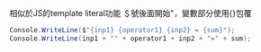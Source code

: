 相似於JS的template literal功能
＄號後面開始"，變數部分使用{}包覆
``` csharp
Console.WriteLine($"{inp1} {operator1} {inp2} = {sum}");
Console.WriteLine(inp1 + "" + operator1 + inp2 + "=" + sum);
```